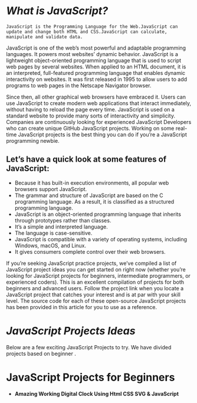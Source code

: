 # ***What is JavaScript?***
```
JavaScript is the Programming Language for the Web.JavaScript can update and change both HTML and CSS.JavaScript can calculate,
manipulate and validate data.
```

JavaScript is one of the web’s most powerful and adaptable programming languages. It powers most websites’ dynamic behavior. JavaScript is a lightweight object-oriented programming language that is used to script web pages by several websites. When applied to an HTML document, it is an interpreted, full-featured programming language that enables dynamic interactivity on websites. It was first released in 1995 to allow users to add programs to web pages in the Netscape Navigator browser.

Since then, all other graphical web browsers have embraced it. Users can use JavaScript to create modern web applications that interact immediately, without having to reload the page every time. JavaScript is used on a standard website to provide many sorts of interactivity and simplicity. Companies are continuously looking for experienced JavaScript Developers who can create unique GitHub JavaScript projects. Working on some real-time JavaScript projects is the best thing you can do if you’re a JavaScript programming newbie.

## Let’s have a quick look at some features of JavaScript:
- Because it has built-in execution environments, all popular web browsers support JavaScript.
- The grammar and structure of JavaScript are based on the C programming language. As a result, it is classified as a structured programming language.
- JavaScript is an object-oriented programming language that inherits through prototypes rather than classes.
- It’s a simple and interpreted language.
- The language is case-sensitive.
- JavaScript is compatible with a variety of operating systems, including Windows, macOS, and Linux.
- It gives consumers complete control over their web browsers.

If you’re seeking JavaScript practice projects, we’ve compiled a list of JavaScript project ideas you can get started on right now (whether you’re looking for JavaScript projects for beginners, intermediate programmers, or experienced coders). This is an excellent compilation of projects for both beginners and advanced users. Follow the project link when you locate a JavaScript project that catches your interest and is at par with your skill level. The source code for each of these open-source JavaScript projects has been provided in this article for you to use as a reference.

# ***JavaScript Projects Ideas***

Below are a few exciting JavaScript Projects to try. We have divided projects based on beginner .
# JavaScript Projects for Beginners
- **Amazing Working Digital Clock Using Html CSS SVG & JavaScript**
